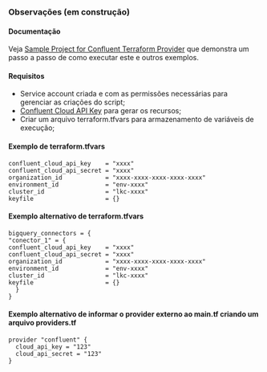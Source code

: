 ### Observações (em construção)

#### Documentação
Veja [Sample Project for Confluent Terraform Provider](https://registry.terraform.io/providers/confluentinc/confluent/latest/docs/guides/sample-project) que demonstra um passo a passo de como executar este e outros exemplos.

#### Requisitos

- Service account criada e com as permissões necessárias para gerenciar as criações do script;
- [Confluent Cloud API Key](https://docs.confluent.io/cloud/current/access-management/authenticate/api-keys/api-keys.html#create-a-resource-api-key) para gerar os recursos;
- Criar um arquivo terraform.tfvars para armazenamento de variáveis de execução;

#### Exemplo de terraform.tfvars

```
confluent_cloud_api_key    = "xxxx"
confluent_cloud_api_secret = "xxxx"
organization_id            = "xxxx-xxxx-xxxx-xxxx-xxxx"
environment_id             = "env-xxxx"
cluster_id                 = "lkc-xxxx"
keyfile                    = {}
```

#### Exemplo alternativo de terraform.tfvars

```
bigquery_connectors = {
"conector_1" = {
confluent_cloud_api_key    = "xxxx"
confluent_cloud_api_secret = "xxxx"
organization_id            = "xxxx-xxxx-xxxx-xxxx-xxxx"
environment_id             = "env-xxxx"
cluster_id                 = "lkc-xxxx"
keyfile                    = {}
  }
}
```


#### Exemplo alternativo de informar o provider externo ao main.tf criando um arquivo providers.tf

```
provider "confluent" {
  cloud_api_key = "123"
  cloud_api_secret = "123"
}
```